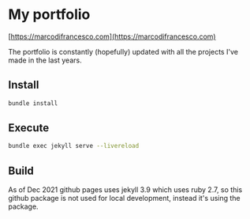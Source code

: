 # My portfolio
[https://marcodifrancesco.com](https://marcodifrancesco.com)

The portfolio is constantly (hopefully) updated with all the projects I've made in the last years.

## Install

```bash
bundle install
```

## Execute

```bash
bundle exec jekyll serve --livereload
```

## Build
As of Dec 2021 github pages uses jekyll 3.9 which uses ruby 2.7, so this github package is not used for local development, instead it's using the package.
